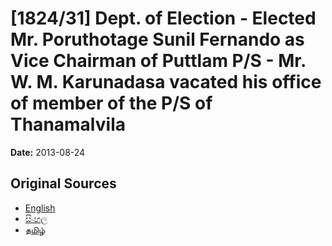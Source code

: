 # [1824/31] Dept. of Election - Elected Mr. Poruthotage Sunil Fernando as Vice Chairman of Puttlam P/S - Mr. W. M. Karunadasa vacated his office of member of the P/S of Thanamalvila

**Date:** 2013-08-24

## Original Sources

- [English](https://documents.gov.lk/view/extra-gazettes/2013/8/1824-31_E.pdf)
- [සිංහල](https://documents.gov.lk/view/extra-gazettes/2013/8/1824-31_S.pdf)
- [தமிழ்](https://documents.gov.lk/view/extra-gazettes/2013/8/1824-31_T.pdf)
